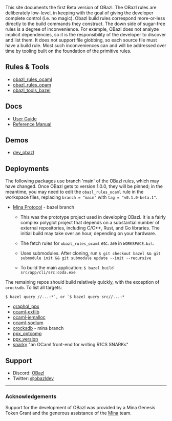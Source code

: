 This site documents the first Beta version of OBazl. The OBazl rules
are deliberately low-level, in keeping with the goal of giving the
developer complete control (i.e. no magic). Obazl build rules
correspond more-or-less directly to the build commands they construct.
The down side of sugar-free rules is a degree of inconvenience. For
example, OBazl does not analyze implicit dependencies, so it is the
responsibility of the developer to discover and list them. It does not
support file globbing, so each source file must have a build rule.
Most such inconveniences can and will be addressed over time by
tooling built on the foundation of the primitive rules.

## Rules & Tools

* [obazl_rules_ocaml](https://github.com/obazl/rules_ocaml)
* [obazl_rules_opam](https://github.com/obazl/rules_opam)
* [obazl_tools_bazel](https://github.com/obazl/tools_bazel)

## Docs

* [User Guide](ug/index.md)
* [Reference Manual](refman/index.md)

## Demos

* [dev_obazl](https://github.com/obazl/dev_obazl)

## Deployments

The following packages use branch 'main' of the OBazl rules, which may
have changed. Once OBazl gets to version 1.0.0, they will be pinned; in
the meantime, you may need to edit the `obazl_rules_ocaml` rule in the
workspace files, replacing `branch = "main"` with `tag =
"v0.1.0-beta.1"`.

* [Mina Protocol](https://github.com/MinaProtocol/mina/tree/bazel) - bazel branch

  * This was the prototype project used in developing OBazl. It is a
    fairly complex polyglot project that depends on a substantial
    number of external repositories, including C/C++, Rust, and Go
    libraries. The initial build may take over an hour, depending on
    your hardware.

  * The fetch rules for `obazl_rules_ocaml` etc. are in `WORKSPACE.bzl`.

  * Uses submodules. After cloning, run `$ git checkout bazel && git submodule init && git submodule update --init --recursive`

  * To build the main application: `$ bazel build src/app/cli/src:coda.exe`

The remaining repos should build relatively quickly, with the exception of `orocksdb`. To list all targets:

```$ bazel query //...:*`, or `$ bazel query src//...:*```

* [graphql_ppx](https://github.com/o1-labs/graphql_ppx)
* [ocaml-extlib](https://github.com/MinaProtocol/ocaml-extlib)
* [ocaml-jemalloc](git@github.com:obazl/ocaml-jemalloc.git)
* [ocaml-sodium](https://github.com/minatools/ocaml-sodium)
* [orocksdb](https://github.com/minatools/orocksdb/tree/mina) - mina branch
* [ppx_optcomp](https://github.com/MinaProtocol/ppx_optcomp)
* [ppx_version](https://github.com/o1-labs/ppx_version)
* [snarky](https://github.com/o1-labs/snarky) "an OCaml front-end for writing R1CS SNARKs"

## Support
* Discord: [OBazl](https://discord.gg/PHSAW5DUva)
* Twitter: [@obazldev](https://twitter.com/obazldev)

----

### Acknowledgements

Support for the development of OBazl was provided by a Mina Genesis
Token Grant and the generous assistance of the [Mina](https://minaprotocol.com/) team.
